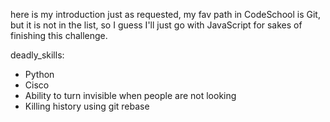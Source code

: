 here is my introduction
just as requested, my fav path in CodeSchool is Git, but it is not in the list, so I guess I'll just go with JavaScript for sakes of finishing this challenge.

deadly_skills:
* Python
* Cisco
* Ability to turn invisible when people are not looking
* Killing history using git rebase
